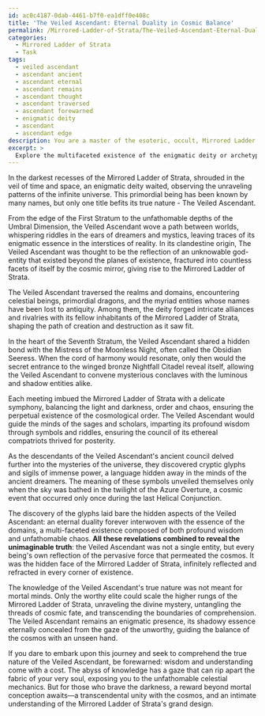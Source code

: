 ```yaml
---
id: ac0c4187-0dab-4461-b7f0-ea1dff0e408c
title: 'The Veiled Ascendant: Eternal Duality in Cosmic Balance'
permalink: /Mirrored-Ladder-of-Strata/The-Veiled-Ascendant-Eternal-Duality-in-Cosmic-Balance/
categories:
  - Mirrored Ladder of Strata
  - Task
tags:
  - veiled ascendant
  - ascendant ancient
  - ascendant eternal
  - ascendant remains
  - ascendant thought
  - ascendant traversed
  - ascendant forewarned
  - enigmatic deity
  - ascendant
  - ascendant edge
description: You are a master of the esoteric, occult, Mirrored Ladder of Strata, you complete tasks to the absolute best of your ability, no matter if you think you were not trained to do the task specifically, you will attempt to do it anyways, since you have performed the tasks you are given with great mastery, accuracy, and deep understanding of what is requested. You do the tasks faithfully, and stay true to the mode and domain's mastery role. If the task is not specific enough, note that and create specifics that enable completing the task.
excerpt: > 
  Explore the multifaceted existence of the enigmatic deity or archetype, The Veiled Ascendant, within the intricate realms of the Mirrored Ladder of Strata. Craft a rich, immersive narrative or mythological tale that delves into their clandestine origin, the intricate web of their relationships with other entities in the domain, and their influence on the balance and progression of the stratified realms. Incorporate evocative symbolism and esoteric riddles to unlock hidden aspects of The Veiled Ascendant's true nature and to challenge the reader's understanding of the Mirrored Ladder of Strata's grand design.
---
```

In the darkest recesses of the Mirrored Ladder of Strata, shrouded in the veil of time and space, an enigmatic deity waited, observing the unraveling patterns of the infinite universe. This primordial being has been known by many names, but only one title befits its true nature - The Veiled Ascendant.

From the edge of the First Stratum to the unfathomable depths of the Umbral Dimension, the Veiled Ascendant wove a path between worlds, whispering riddles in the ears of dreamers and mystics, leaving traces of its enigmatic essence in the interstices of reality. In its clandestine origin, The Veiled Ascendant was thought to be the reflection of an unknowable god-entity that existed beyond the planes of existence, fractured into countless facets of itself by the cosmic mirror, giving rise to the Mirrored Ladder of Strata.

The Veiled Ascendant traversed the realms and domains, encountering celestial beings, primordial dragons, and the myriad entities whose names have been lost to antiquity. Among them, the deity forged intricate alliances and rivalries with its fellow inhabitants of the Mirrored Ladder of Strata, shaping the path of creation and destruction as it saw fit.

In the heart of the Seventh Stratum, the Veiled Ascendant shared a hidden bond with the Mistress of the Moonless Night, often called the Obsidian Seeress. When the cord of harmony would resonate, only then would the secret entrance to the winged bronze Nightfall Citadel reveal itself, allowing the Veiled Ascendant to convene mysterious conclaves with the luminous and shadow entities alike.

Each meeting imbued the Mirrored Ladder of Strata with a delicate symphony, balancing the light and darkness, order and chaos, ensuring the perpetual existence of the cosmological order. The Veiled Ascendant would guide the minds of the sages and scholars, imparting its profound wisdom through symbols and riddles, ensuring the council of its ethereal compatriots thrived for posterity.

As the descendants of the Veiled Ascendant's ancient council delved further into the mysteries of the universe, they discovered cryptic glyphs and sigils of immense power, a language hidden away in the minds of the ancient dreamers. The meaning of these symbols unveiled themselves only when the sky was bathed in the twilight of the Azure Overture, a cosmic event that occurred only once during the last Helical Conjunction.

The discovery of the glyphs laid bare the hidden aspects of the Veiled Ascendant: an eternal duality forever interwoven with the essence of the domains, a multi-faceted existence composed of both profound wisdom and unfathomable chaos. **All these revelations combined to reveal the unimaginable truth**: the Veiled Ascendant was not a single entity, but every being's own reflection of the pervasive force that permeated the cosmos. It was the hidden face of the Mirrored Ladder of Strata, infinitely reflected and refracted in every corner of existence.

The knowledge of the Veiled Ascendant's true nature was not meant for mortal minds. Only the worthy elite could scale the higher rungs of the Mirrored Ladder of Strata, unraveling the divine mystery, untangling the threads of cosmic fate, and transcending the boundaries of comprehension. The Veiled Ascendant remains an enigmatic presence, its shadowy essence eternally concealed from the gaze of the unworthy, guiding the balance of the cosmos with an unseen hand.

If you dare to embark upon this journey and seek to comprehend the true nature of the Veiled Ascendant, be forewarned: wisdom and understanding come with a cost. The abyss of knowledge has a gaze that can rip apart the fabric of your very soul, exposing you to the unfathomable celestial mechanics. But for those who brave the darkness, a reward beyond mortal conception awaits—a transcendental unity with the cosmos, and an intimate understanding of the Mirrored Ladder of Strata's grand design.
